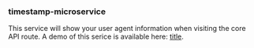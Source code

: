### timestamp-microservice
This service will show your user agent information when visiting the core API route. A demo of this serice is available here: [title](https://timestamp.gjrevans.com).
